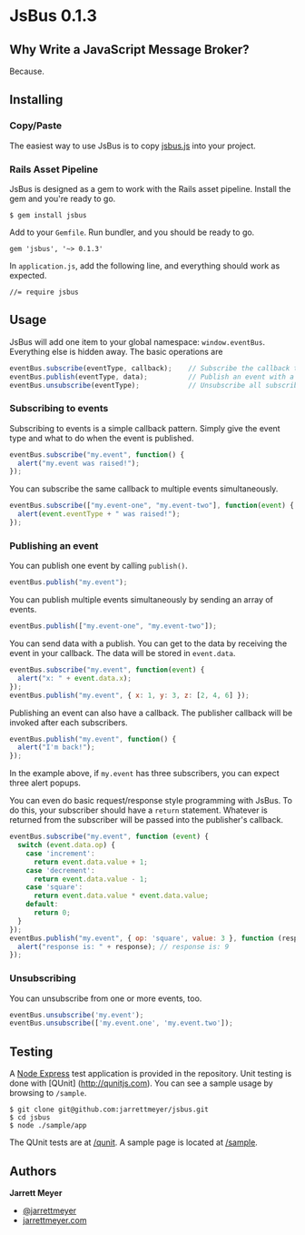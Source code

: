# JsBus 0.1.3

## Why Write a JavaScript Message Broker?

Because.

## Installing

### Copy/Paste

The easiest way to use JsBus is to copy [jsbus.js](https://github.com/jarrettmeyer/jsbus/blob/master/vendor/assets/javascripts/jsbus.js) into your project.

### Rails Asset Pipeline

JsBus is designed as a gem to work with the Rails asset pipeline. Install the gem and you're ready to go.

```
$ gem install jsbus
```

Add to your `Gemfile`. Run bundler, and you should be ready to go.

```
gem 'jsbus', '~> 0.1.3'
```

In `application.js`, add the following line, and everything should work as expected.

```
//= require jsbus
```

## Usage

JsBus will add one item to your global namespace: `window.eventBus`. Everything else is hidden away. The basic operations are

```javascript
eventBus.subscribe(eventType, callback);    // Subscribe the callback to the event type.
eventBus.publish(eventType, data);          // Publish an event with a type (optionally with data).
eventBus.unsubscribe(eventType);            // Unsubscribe all subscribers with the event type.
```

### Subscribing to events

Subscribing to events is a simple callback pattern. Simply give the event type and what to do
when the event is published.

```javascript
eventBus.subscribe("my.event", function() {
  alert("my.event was raised!");
});
```

You can subscribe the same callback to multiple events simultaneously.

```javascript
eventBus.subscribe(["my.event-one", "my.event-two"], function(event) {
  alert(event.eventType + " was raised!");
});
```

### Publishing an event

You can publish one event by calling `publish()`.

```javascript
eventBus.publish("my.event");
```

You can publish multiple events simultaneously by sending an array of events.

```javascript
eventBus.publish(["my.event-one", "my.event-two"]);
```

You can send data with a publish. You can get to the data by receiving the event in your callback. The data will be stored in `event.data`.

```javascript
eventBus.subscribe("my.event", function(event) {
  alert("x: " + event.data.x);
});
eventBus.publish("my.event", { x: 1, y: 3, z: [2, 4, 6] });
```

Publishing an event can also have a callback. The publisher callback will be invoked after each subscribers.

```javascript
eventBus.publish("my.event", function() {
  alert("I'm back!");
});
```
In the example above, if `my.event` has three subscribers, you can expect three alert popups.

You can even do basic request/response style programming with JsBus. To do this, your subscriber should have a `return` statement. Whatever is returned from the subscriber will be passed into the publisher's callback.

```javascript
eventBus.subscribe("my.event", function (event) {
  switch (event.data.op) {
    case 'increment':
      return event.data.value + 1;
    case 'decrement':
      return event.data.value - 1;
    case 'square':
      return event.data.value * event.data.value;
    default:
      return 0;
  }
});
eventBus.publish("my.event", { op: 'square', value: 3 }, function (response) {
  alert("response is: " + response); // response is: 9
});
```

### Unsubscribing

You can unsubscribe from one or more events, too.

```javascript
eventBus.unsubscribe('my.event');
eventBus.unsubscribe(['my.event.one', 'my.event.two']);
```

## Testing

A [Node Express](http://expressjs.com/) test application is provided in the repository. Unit testing is done with [QUnit]
(http://qunitjs.com). You can see a sample usage by browsing to `/sample`.

```
$ git clone git@github.com:jarrettmeyer/jsbus.git
$ cd jsbus
$ node ./sample/app
```

The QUnit tests are at [/qunit](http://localhost:3000/qunit). A sample page is located at [/sample](http://localhost:3000/sample). 

## Authors

**Jarrett Meyer**

+ [@jarrettmeyer](http://twitter.com/jarrettmeyer)
+ [jarrettmeyer.com](http://jarrettmeyer.com)
